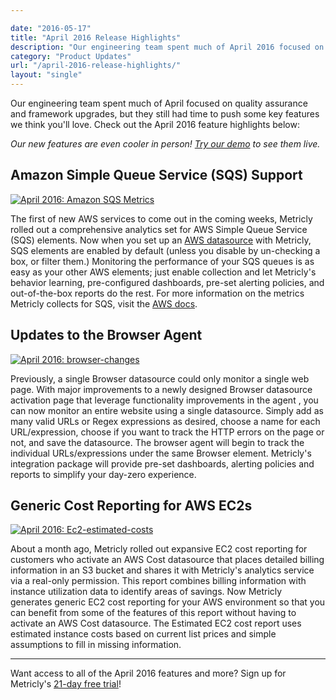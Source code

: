 ```yaml
---

date: "2016-05-17"
title: "April 2016 Release Highlights"
description: "Our engineering team spent much of April 2016 focused on quality assurance and framework upgrades, but they still pushed some features we think you’ll love."
category: "Product Updates"
url: "/april-2016-release-highlights/"
layout: "single"
---
```



Our engineering team spent much of April focused on quality assurance and framework upgrades, but they still had time to push some key features we think you'll love. Check out the April 2016 feature highlights below:

*Our new features are even cooler in person! [Try our demo](/signup) to see them live.*

Amazon Simple Queue Service (SQS) Support
-----------------------------------------

[![April 2016: Amazon SQS Metrics](https://s3-us-west-2.amazonaws.com/com-netuitive-app-usw2-public/wp-content/uploads/2016/05/april-rnh-sqs-1024x470.png)](https://s3-us-west-2.amazonaws.com/com-netuitive-app-usw2-public/wp-content/uploads/2016/05/april-rnh-sqs.png)

The first of new AWS services to come out in the coming weeks, Metricly rolled out a comprehensive analytics set for AWS Simple Queue Service (SQS) elements. Now when you set up an [AWS datasource](https://docs.metricly.com/integrations/aws-integration/) with Metricly, SQS elements are enabled by default (unless you disable by un-checking a box, or filter them.) Monitoring the performance of your SQS queues is as easy as your other AWS elements; just enable collection and let Metricly's behavior learning, pre-configured dashboards, pre-set alerting policies, and out-of-the-box reports do the rest. For more information on the metrics Metricly collects for SQS, visit the [AWS docs](https://docs.metricly.com/integrations/aws-integration/#amazon_metrics).

Updates to the Browser Agent
----------------------------

[![April 2016: browser-changes](https://s3-us-west-2.amazonaws.com/com-netuitive-app-usw2-public/wp-content/uploads/2016/05/april-rnh-browser-changes-1024x335.png)](https://s3-us-west-2.amazonaws.com/com-netuitive-app-usw2-public/wp-content/uploads/2016/05/april-rnh-browser-changes.png)

Previously, a single Browser datasource could only monitor a single web page. With major improvements to a newly designed Browser datasource activation page that leverage functionality improvements in the agent , you can now monitor an entire website using a single datasource. Simply add as many valid URLs or Regex expressions as desired, choose a name for each URL/expression, choose if you want to track the HTTP errors on the page or not, and save the datasource. The browser agent will begin to track the individual URLs/expressions under the same Browser element. Metricly's integration package will provide pre-set dashboards, alerting policies and reports to simplify your day-zero experience.

Generic Cost Reporting for AWS EC2s
-----------------------------------

[![April 2016: Ec2-estimated-costs](https://s3-us-west-2.amazonaws.com/com-netuitive-app-usw2-public/wp-content/uploads/2016/05/april-rnh-ec2-estimated-costs-1024x588.png)](https://s3-us-west-2.amazonaws.com/com-netuitive-app-usw2-public/wp-content/uploads/2016/05/april-rnh-ec2-estimated-costs.png)

About a month ago, Metricly rolled out expansive EC2 cost reporting for customers who activate an AWS Cost datasource that places detailed billing information in an S3 bucket and shares it with Metricly's analytics service via a real-only permission. This report combines billing information with instance utilization data to identify areas of savings. Now Metricly generates generic EC2 cost reporting for your AWS environment so that you can benefit from some of the features of this report without having to activate an AWS Cost datasource. The Estimated EC2 cost report uses estimated instance costs based on current list prices and simple assumptions to fill in missing information.

* * * * *

Want access to all of the April 2016 features and more? Sign up for Metricly's [21-day free trial](/signup)!
